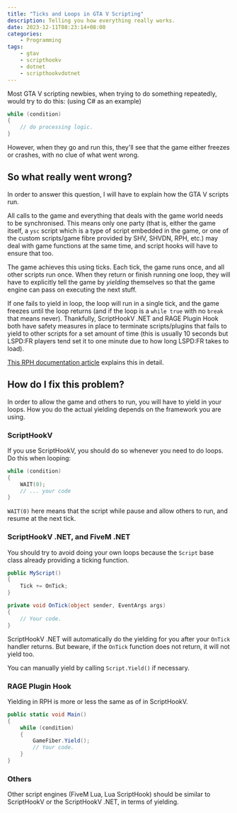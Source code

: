 ```yaml
---
title: "Ticks and Loops in GTA V Scripting"
description: Telling you how everything really works.
date: 2023-12-11T08:23:14+08:00
categories:
    - Programming
tags:
    - gtav
    - scripthookv
    - dotnet
    - scripthookvdotnet
---
```


Most GTA V scripting newbies, when trying to do something repeatedly, would try to do this: (using C# as an example)

```csharp
while (condition)
{
    // do processing logic.
}
```

However, when they go and run this, they'll see that the game either freezes or crashes, with no clue of what went wrong.

## So what really went wrong?

In order to answer this question, I will have to explain how the GTA V scripts run.

All calls to the game and everything that deals with the game world needs to be synchronised. This means only one party (that is, either the game itself, a `ysc` script which is a type of script embedded in the game, or one of the custom scripts/game fibre provided by SHV, SHVDN, RPH, etc.) may deal with game functions at the same time, and script hooks will have to ensure that too.

The game achieves this using ticks. Each tick, the game runs once, and all other scripts run once. When they return or finish running one loop, they will have to explicitly tell the game by _yielding_ themselves so that the game engine can pass on executing the next stuff.

If one fails to yield in loop, the loop will run in a single tick, and the game freezes until the loop returns (and if the loop is a `while true` with no `break` that means never). Thankfully, ScriptHookV .NET and RAGE Plugin Hook both have safety measures in place to terminate scripts/plugins that fails to yield to other scripts for a set amount of time (this is usually 10 seconds but LSPD:FR players tend set it to one minute due to how long LSPD:FR takes to load).

[This RPH documentation article](https://docs.ragepluginhook.net/html/4c04eafe-2474-4f41-9087-ac47bb16d491.htm) explains this in detail.

## How do I fix this problem?

In order to allow the game and others to run, you will have to yield in your loops. How you do the actual yielding depends on the framework you are using.

### ScriptHookV

If you use ScriptHookV, you should do so whenever you need to do loops. Do this when looping:

```c
while (condition)
{
    WAIT(0);
    // ... your code
}
```

`WAIT(0)` here means that the script while pause and allow others to run, and resume at the next tick.

### ScriptHookV .NET, and FiveM .NET

You should try to avoid doing your own loops because the `Script` base class already providing a ticking function.

```csharp
public MyScript()
{
    Tick += OnTick;
}

private void OnTick(object sender, EventArgs args)
{
    // Your code.
}
```

ScriptHookV .NET will automatically do the yielding for you after your `OnTick` handler returns. But beware, if the `OnTick` function does not return, it will not yield too.

You can manually yield by calling `Script.Yield()` if necessary.

### RAGE Plugin Hook

Yielding in RPH is more or less the same as of in ScriptHookV.

```csharp
public static void Main()
{
    while (condition)
    {
        GameFiber.Yield();
        // Your code.
    }
}
```

### Others

Other script engines (FiveM Lua, Lua ScriptHook) should be similar to ScriptHookV or the ScriptHookV .NET, in terms of yielding.
